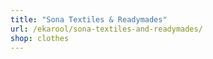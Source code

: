 ```yaml
---
title: "Sona Textiles & Readymades"
url: /ekarool/sona-textiles-and-readymades/
shop: clothes
---
```

